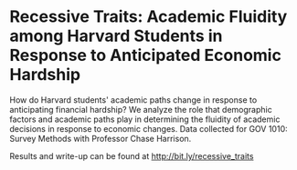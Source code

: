 # Recessive Traits: Academic Fluidity among Harvard Students in Response to Anticipated Economic Hardship
How do Harvard students' academic paths change in response to anticipating financial hardship? We analyze the role that demographic factors and academic paths play in determining the fluidity of academic decisions in response to economic changes. Data collected for GOV 1010: Survey Methods with Professor Chase Harrison. 

Results and write-up can be found at http://bit.ly/recessive_traits
